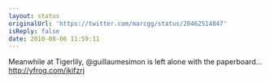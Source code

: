 ```yaml
---
layout: status
originalUrl: 'https://twitter.com/marcgg/status/20462514847'
isReply: false
date: 2010-08-06 11:59:11
---
```


Meanwhile at Tigerlily, @guillaumesimon is left alone with the paperboard...  http://yfrog.com/jkifzrj
